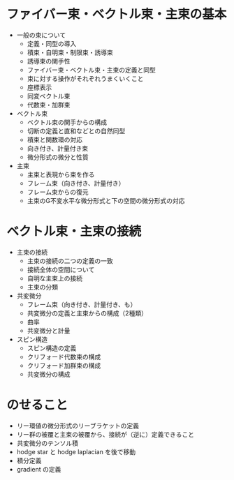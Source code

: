# ファイバー束・ベクトル束・主束の基本
- 一般の束について
  - 定義・同型の導入
  - 積束・自明束・制限束・誘導束
  - 誘導束の関手性
  - ファイバー束・ベクトル束・主束の定義と同型
  - 束に対する操作がそれぞれうまくいくこと
  - 座標表示
  - 同変ベクトル束
  - 代数束・加群束
- ベクトル束
  - ベクトル束の関手からの構成
  - 切断の定義と直和などとの自然同型
  - 積束と関数環の対応
  - 向き付き、計量付き束
  - 微分形式の微分と性質
- 主束
  - 主束と表現から束を作る
  - フレーム束（向き付き、計量付き）
  - フレーム束からの復元
  - 主束のG不変水平な微分形式と下の空間の微分形式の対応
# ベクトル束・主束の接続
- 主束の接続
  - 主束の接続の二つの定義の一致
  - 接続全体の空間について
  - 自明な主束上の接続
  - 主束の分類
- 共変微分
  - フレーム束（向き付き、計量付き、も）
  - 共変微分の定義と主束からの構成（2種類）
  - 曲率
  - 共変微分と計量
- スピン構造
  - スピン構造の定義
  - クリフォード代数束の構成
  - クリフォード加群束の構成
  - 共変微分の構成

# のせること
- リー環値の微分形式のリーブラケットの定義
- リー群の被覆と主束の被覆から、接続が（逆に）定義できること
- 共変微分のテンソル積
- hodge star と hodge laplacian を後で移動
- 積分定義
- gradient の定義